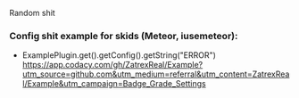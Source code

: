 Random shit
### Config shit example for skids (Meteor, iusemeteor): 
- ExamplePlugin.get().getConfig().getString("ERROR")
https://app.codacy.com/gh/ZatrexReal/Example?utm_source=github.com&utm_medium=referral&utm_content=ZatrexReal/Example&utm_campaign=Badge_Grade_Settings
